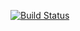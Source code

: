 [![Build Status](https://travis-ci.org/codecats/kitty.svg?branch=master)](https://travis-ci.org/codecats/kitty)
